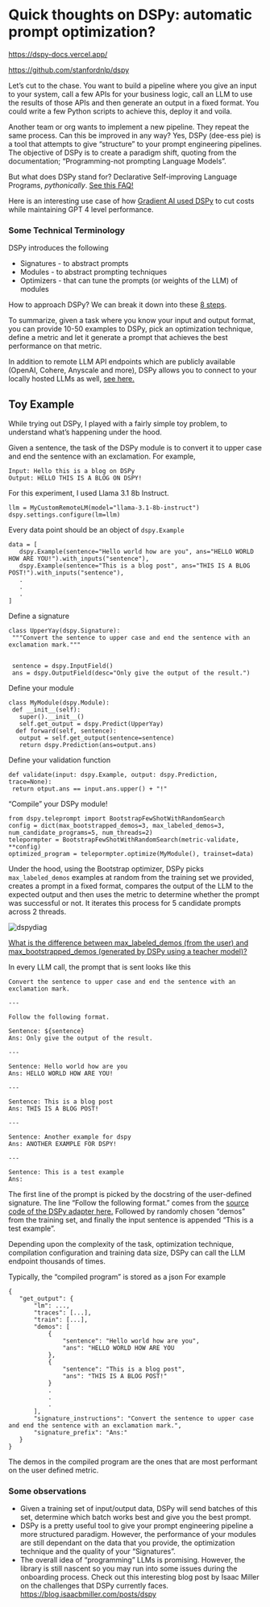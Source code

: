 # Quick thoughts on DSPy: automatic prompt optimization?

https://dspy-docs.vercel.app/

https://github.com/stanfordnlp/dspy


Let’s cut to the chase. 
You want to build a pipeline where you give an input to your system, call a few APIs for your business logic, call an LLM to use the results of those APIs and then generate an output in a fixed format. 
You could write a few Python scripts to achieve this, deploy it and voila. 

Another team or org wants to implement a new pipeline. They repeat the same process.
Can this be improved in any way?
Yes, DSPy (dee-ess pie)  is a tool that attempts to give “structure” to your prompt engineering pipelines.
The objective of DSPy is to create a paradigm shift, quoting from the documentation; “Programming-not prompting Language Models”.

But what does DSPy stand for? Declarative Self-improving Language Programs, *pythonically*. [See this FAQ!](https://github.com/stanfordnlp/dspy?tab=readme-ov-file#mini-faqs)

Here is an interesting use case of how [Gradient AI used DSPy](https://gradient.ai/blog/achieving-gpt-4-level-performance-at-lower-cost-using-dspy) to cut costs while maintaining GPT 4 level performance.

### Some Technical Terminology

DSPy introduces the following
- Signatures - to abstract prompts
- Modules - to abstract prompting techniques
- Optimizers - that can tune the prompts (or weights of the LLM) of modules

How to approach DSPy?
We can break it down into these [8 steps](https://dspy-docs.vercel.app/docs/building-blocks/solving_your_task). 

To summarize, given a task where you know your input and output format, you can provide 10-50 examples to DSPy, pick an optimization technique, define a metric and let it generate a prompt that achieves the best performance on that metric.

In addition to remote LLM API endpoints which are publicly available (OpenAI, Cohere, Anyscale and more), DSPy allows you to connect to your locally hosted LLMs as well, [see here.](https://dspy-docs.vercel.app/docs/deep-dive/language_model_clients/custom-lm-client)



## Toy Example

While trying out DSPy, I played with a fairly simple toy problem, to understand what’s happening under the hood.

Given a sentence, the task of the DSPy module is to convert it to upper case and end the sentence with an exclamation.
For example,
```
Input: Hello this is a blog on DSPy
Output: HELLO THIS IS A BLOG ON DSPY!
```

For this experiment, I used Llama 3.1 8b Instruct.
```
llm = MyCustomRemoteLM(model="llama-3.1-8b-instruct")
dspy.settings.configure(lm=llm)
```

Every data point should be an object of `dspy.Example`
```
data = [
   dspy.Example(sentence="Hello world how are you", ans="HELLO WORLD HOW ARE YOU!").with_inputs("sentence"),
   dspy.Example(sentence="This is a blog post", ans="THIS IS A BLOG POST!").with_inputs("sentence"),
   .
   .
   .
]
```

Define a signature

```
class UpperYay(dspy.Signature):
 """Convert the sentence to upper case and end the sentence with an exclamation mark."""


 sentence = dspy.InputField()
 ans = dspy.OutputField(desc="Only give the output of the result.")
```

Define your module
```
class MyModule(dspy.Module):
 def __init__(self):
   super().__init__()
   self.get_output = dspy.Predict(UpperYay)
  def forward(self, sentence):
   output = self.get_output(sentence=sentence)
   return dspy.Prediction(ans=output.ans)
```

Define your validation function
```
def validate(input: dspy.Example, output: dspy.Prediction, trace=None):
 return otput.ans == input.ans.upper() + "!"
```

“Compile” your DSPy module!
```
from dspy.teleprompt import BootstrapFewShotWithRandomSearch
config = dict(max_bootstrapped_demos=3, max_labeled_demos=3, num_candidate_programs=5, num_threads=2)
telepormpter = BootstrapFewShotWithRandomSearch(metric-validate, **config)
optimized_program = telepormpter.optimize(MyModule(), trainset=data)
```

Under the hood, using the Bootstrap optimizer, DSPy picks `max_labeled_demos` examples at random from the training set we provided, creates a prompt in a fixed format, compares the output of the LLM to the expected output and then uses the metric to determine whether the prompt was successful or not.
It iterates this process for 5 candidate prompts across 2 threads.

![dspydiag](dspy.png)

[What is the difference between max_labeled_demos (from the user) and max_bootstrapped_demos (generated by DSPy using a teacher model)?](https://dspy-docs.vercel.app/docs/deep-dive/teleprompter/bootstrap-fewshot#using-bootstrapfewshot)

In every LLM call, the prompt that is sent looks like this

```
Convert the sentence to upper case and end the sentence with an exclamation mark.

---

Follow the following format.

Sentence: ${sentence}
Ans: Only give the output of the result.

---

Sentence: Hello world how are you
Ans: HELLO WORLD HOW ARE YOU!

---

Sentence: This is a blog post
Ans: THIS IS A BLOG POST!

---

Sentence: Another example for dspy
Ans: ANOTHER EXAMPLE FOR DSPY!

---

Sentence: This is a test example
Ans:
```

The first line of the prompt is picked by the docstring of the user-defined signature.
The line “Follow the following format.” comes from the [source code of the DSPy adapter here.]( ​​https://github.com/stanfordnlp/dspy/blob/31c11dafdd965ce46313a8036832228564944ed2/dsp/adapters/template.py#L60)
Followed by randomly chosen “demos” from the training set, and finally the input sentence is appended “This is a test example”.

Depending upon the complexity of the task, optimization technique, compilation configuration and training data size, DSPy can call the LLM endpoint thousands of times.

Typically, the “compiled program” is stored as a json
For example
```
{
   "get_output": {
       "lm": ...,
       "traces": [...],
       "train": [...],
       "demos": [
           {
               "sentence": "Hello world how are you",
               "ans": "HELLO WORLD HOW ARE YOU
           },
           {
               "sentence": "This is a blog post",
               "ans": "THIS IS A BLOG POST!"
           }
           .
           .
           .
       ],
       "signature_instructions": "Convert the sentence to upper case and end the sentence with an exclamation mark.",
       "signature_prefix": "Ans:"
   }
}
```
The demos in the compiled program are the ones that are most performant on the user defined metric.

### Some observations
- Given a training set of input/output data, DSPy will send batches of this set, determine which batch works best and give you the best prompt.
- DSPy is a pretty useful tool to give your prompt engineering pipeline a more structured paradigm. However, the performance of your modules are still dependant on the data that you provide, the optimization technique and the quality of your “Signatures”.
- The overall idea of “programming” LLMs is promising. However, the library is still nascent so you may run into some issues during the onboarding process.
Check out this interesting blog post by Isaac Miller on the challenges that DSPy currently faces. https://blog.isaacbmiller.com/posts/dspy
